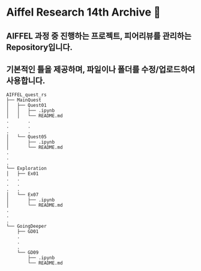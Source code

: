 # Aiffel Research 14th Archive 🤯
## AIFFEL 과정 중 진행하는 프로젝트, 피어리뷰를 관리하는 Repository입니다.
## 기본적인 틀을 제공하며, 파일이나 폴더를 수정/업로드하여 사용합니다.

```
AIFFEL_quest_rs
├── MainQuest
│   ├── Quest01
│   │   ├── .ipynb
│   │   └── README.md
.		.
.		.
.		.
│   └── Quest05
│       ├── .ipynb
│       └── README.md
.
.
.
└── Exploration
│   ├── Ex01
.   .
.   .
.   .
│   └── Ex07
│       ├── .ipynb
│       └── README.md
.
.
.
└── GoingDeeper
    ├── GD01
    .
    .
    .
    └── GD09
        ├── .ipynb
        └── README.md
```
